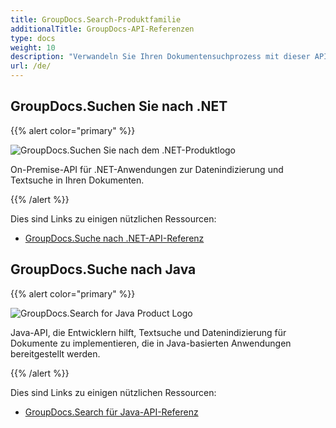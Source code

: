 ```yaml
---
title: GroupDocs.Search-Produktfamilie
additionalTitle: GroupDocs-API-Referenzen
type: docs
weight: 10
description: "Verwandeln Sie Ihren Dokumentensuchprozess mit dieser API für erweiterte Volltextsuchfunktionen in jede bestehende oder neue plattformübergreifende Anwendung"
url: /de/
---
```


## GroupDocs.Suchen Sie nach .NET

{{% alert color="primary" %}} 

![GroupDocs.Suchen Sie nach dem .NET-Produktlogo](../gdocs_net.png)

On-Premise-API für .NET-Anwendungen zur Datenindizierung und Textsuche in Ihren Dokumenten.

{{% /alert %}} 

Dies sind Links zu einigen nützlichen Ressourcen:

- [GroupDocs.Suche nach .NET-API-Referenz](/search/de/net/)


## GroupDocs.Suche nach Java

{{% alert color="primary" %}}

![GroupDocs.Search for Java Product Logo](../gdocs_java.png)

Java-API, die Entwicklern hilft, Textsuche und Datenindizierung für Dokumente zu implementieren, die in Java-basierten Anwendungen bereitgestellt werden.

{{% /alert %}}

Dies sind Links zu einigen nützlichen Ressourcen:

- [GroupDocs.Search für Java-API-Referenz](/search/java/)
